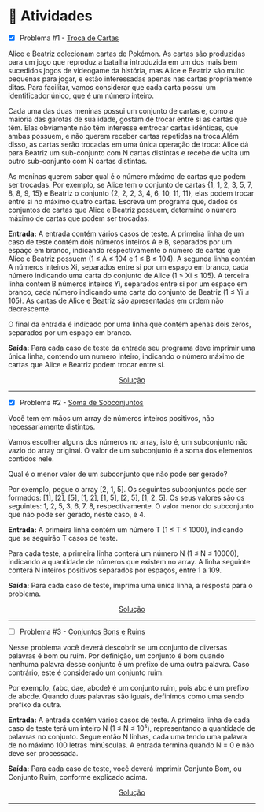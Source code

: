 # 📝 Atividades
- [x] Problema #1 - [Troca de Cartas](https://www.beecrowd.com.br/judge/pt/problems/view/1104)

Alice e Beatriz colecionam cartas de Pokémon. As cartas são produzidas para um jogo que reproduz a batalha introduzida em um dos mais bem sucedidos jogos de videogame da história, mas Alice e Beatriz são muito pequenas para jogar, e estão interessadas apenas nas cartas propriamente ditas. Para facilitar, vamos considerar que cada carta possui um identificador único, que é um número inteiro.

Cada uma das duas meninas possui um conjunto de cartas e, como a maioria das garotas de sua idade, gostam de trocar entre si as cartas que têm. Elas obviamente não têm interesse emtrocar cartas idênticas, que ambas possuem, e não querem receber cartas repetidas na troca.Além disso, as cartas serão trocadas em uma única operação de troca: Alice dá para Beatriz um sub-conjunto com N cartas distintas e recebe de volta um outro sub-conjunto com N cartas distintas.

As meninas querem saber qual é o número máximo de cartas que podem ser trocadas. Por exemplo, se Alice tem o conjunto de cartas {1, 1, 2, 3, 5, 7, 8, 8, 9, 15} e Beatriz o conjunto {2, 2, 2, 3, 4, 6, 10, 11, 11}, elas podem trocar entre si no máximo quatro cartas. Escreva um programa que, dados os conjuntos de cartas que Alice e Beatriz possuem, determine o número máximo de cartas que podem ser trocadas.

**Entrada:** A entrada contém vários casos de teste. A primeira linha de um caso de teste contém dois números inteiros A e B, separados por um espaço em branco, indicando respectivamente o número de cartas que Alice e Beatriz possuem (1 ≤ A ≤ 104 e 1 ≤ B ≤ 104). A segunda linha contém A números inteiros Xi, separados entre si por um espaço em branco, cada número indicando uma carta do conjunto de Alice (1 ≤ Xi ≤ 105). A terceira linha contém B números inteiros Yi, separados entre si por um espaço em branco, cada número indicando uma carta do conjunto de Beatriz (1 ≤ Yi ≤ 105). As cartas de Alice e Beatriz são apresentadas em ordem não decrescente.

O final da entrada é indicado por uma linha que contém apenas dois zeros, separados por um espaço em branco.

**Saída:** Para cada caso de teste da entrada seu programa deve imprimir uma única linha, contendo um numero inteiro, indicando o número máximo de cartas que Alice e Beatriz podem trocar entre si.

<p align="center"><a href="./trocadecartas.py">Solução</a></p>

<hr>

- [x] Problema #2 - [Soma de Sobconjuntos](https://www.beecrowd.com.br/judge/pt/problems/view/1690)

Você tem em mãos um array de números inteiros positivos, não necessariamente distintos.

Vamos escolher alguns dos números no array, isto é, um subconjunto não vazio do array original. O valor de um subconjunto é a soma dos elementos contidos nele.

Qual é o menor valor de um subconjunto que não pode ser gerado?


Por exemplo, pegue o array [2, 1, 5]. Os seguintes subconjuntos pode ser formados: [1], [2], [5], [1, 2], [1, 5], [2, 5], [1, 2, 5]. Os seus valores são os seguintes: 1, 2, 5, 3, 6, 7, 8, respectivamente. O valor menor do subconjunto que não pode ser gerado, neste caso, é 4.

**Entrada:** A primeira linha contém um número T (1 ≤ T ≤ 1000), indicando que se seguirão T casos de teste.

Para cada teste, a primeira linha conterá um número N (1 ≤ N ≤ 10000), indicando a quantidade de números que existem no array. A linha seguinte conterá N inteiros positivos separados por espaços, entre 1 a 109.

**Saída:** Para cada caso de teste, imprima uma única linha, a resposta para o problema.

<p align="center"><a href="./somadesubconjuntos.py">Solução</a></p>

<hr>

- [ ] Problema #3 - [Conjuntos Bons e Ruins](https://www.beecrowd.com.br/judge/pt/problems/view/2087)

Nesse problema você deverá descobrir se um conjunto de diversas palavras é bom ou ruim. Por definição, um conjunto é bom quando nenhuma palavra desse conjunto é um prefixo de uma outra palavra. Caso contrário, este é considerado um conjunto ruim.

Por exemplo, {abc, dae, abcde} é um conjunto ruim, pois abc é um prefixo de abcde. Quando duas palavras são iguais, definimos como uma sendo prefixo da outra.

**Entrada:** A entrada contém vários casos de teste. A primeira linha de cada caso de teste terá um inteiro N (1 ≤ N ≤ 10⁵), representando a quantidade de palavras no conjunto. Segue então N linhas, cada uma tendo uma palavra de no máximo 100 letras minúsculas. A entrada termina quando N = 0 e não deve ser processada.

**Saída:** Para cada caso de teste, você deverá imprimir Conjunto Bom, ou Conjunto Ruim, conforme explicado acima.

<p align="center"><a href="#">Solução</a></p>

<hr>